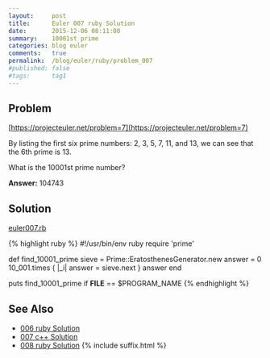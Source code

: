 ```yaml
---
layout:     post
title:      Euler 007 ruby Solution
date:       2015-12-06 08:11:00
summary:    10001st prime
categories: blog euler
comments:   true
permalink:  /blog/euler/ruby/problem_007
#published: false
#tags:      tag1
---
```


## Problem

[https://projecteuler.net/problem=7](https://projecteuler.net/problem=7)

By listing the first six prime numbers: 2, 3, 5, 7, 11, and 13,
we can see that the 6th prime is 13.

What is the 10001st prime number?

**Answer:** 104743

## Solution

[euler007.rb](https://github.com/tvarley/euler/blob/master/ruby/lib/euler007.rb)

{% highlight ruby %}
#!/usr/bin/env ruby
require 'prime'

def find_10001_prime
  sieve = Prime::EratosthenesGenerator.new
  answer = 0
  10_001.times { |_i| answer = sieve.next }
  answer
end

puts find_10001_prime if __FILE__ == $PROGRAM_NAME
{% endhighlight %}

## See Also
* [006 ruby Solution]({{site.baseurl}}/blog/euler/ruby/problem_006)
* [007 c++ Solution]({{site.baseurl}}/blog/euler/cpp/problem_007)
* [008 ruby Solution]({{site.baseurl}}/blog/euler/ruby/problem_008)
{% include suffix.html %}

